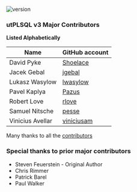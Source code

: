 ![version](https://img.shields.io/badge/version-v3.1.8.3187--develop-blue.svg)

### utPLSQL v3 Major Contributors 

**Listed Alphabetically** 

| Name             | GitHub account  
| ---------------- | --------------
| David Pyke       | [Shoelace](https://github.com/Shoelace)
| Jacek Gebal      | [jgebal](https://github.com/jgebal)
| Lukasz Wasylow   | [lwasylow](https://github.com/lwasylow/)
| Pavel  Kaplya    | [Pazus](https://github.com/Pazus)
| Robert Love      | [rlove](https://github.com/rlove)
| Samuel Nitsche   | [pesse](https://github.com/pesse/)
| Vinicius Avellar | [viniciusam](https://github.com/viniciusam/)



Many thanks to all the [contributors](https://github.com/utPLSQL/utPLSQL/graphs/contributors)

### Special thanks to prior major contributors

- Steven Feuerstein - Original Author
- Chris Rimmer
- Patrick Barel
- Paul Walker
